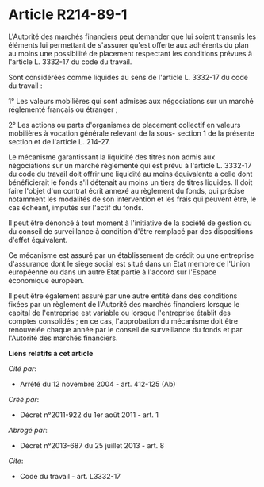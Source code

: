 # Article R214-89-1

L'Autorité des marchés financiers peut demander que lui soient transmis les éléments lui permettant de s'assurer qu'est
offerte aux adhérents du plan au moins une possibilité de placement respectant les conditions prévues à l'article L. 3332-17
du code du travail. 

Sont considérées comme liquides au sens de l'article L. 3332-17 du code du travail : 

1° Les valeurs mobilières qui sont admises aux négociations sur un marché réglementé français ou étranger ; 

2° Les actions ou parts d'organismes de placement collectif en valeurs mobilières à vocation générale relevant de la sous-
section 1 de la présente section et de l'article L. 214-27. 

Le mécanisme garantissant la liquidité des titres non admis aux négociations sur un marché réglementé qui est prévu à
l'article L. 3332-17 du code du travail doit offrir une liquidité au moins équivalente à celle dont bénéficierait le fonds
s'il détenait au moins un tiers de titres liquides. Il doit faire l'objet d'un contrat écrit annexé au règlement du fonds,
qui précise notamment les modalités de son intervention et les frais qui peuvent être, le cas échéant, imputés sur l'actif du
fonds. 

Il peut être dénoncé à tout moment à l'initiative de la société de gestion ou du conseil de surveillance à condition d'être
remplacé par des dispositions d'effet équivalent. 

Ce mécanisme est assuré par un établissement de crédit ou une entreprise d'assurance dont le siège social est situé dans un
Etat membre de l'Union européenne ou dans un autre Etat partie à l'accord sur l'Espace économique européen. 

Il peut être également assuré par une autre entité dans des conditions fixées par un règlement de l'Autorité des marchés
financiers lorsque le capital de l'entreprise est variable ou lorsque l'entreprise établit des comptes consolidés ; en ce
cas, l'approbation du mécanisme doit être renouvelée chaque année par le conseil de surveillance du fonds et par l'Autorité
des marchés financiers.

**Liens relatifs à cet article**

_Cité par_:

  - Arrêté du 12 novembre 2004 - art. 412-125 (Ab)

_Créé par_:

  - Décret n°2011-922 du 1er août 2011 - art. 1

_Abrogé par_:

  - Décret n°2013-687 du 25 juillet 2013 - art. 8

_Cite_:

  - Code du travail - art. L3332-17

